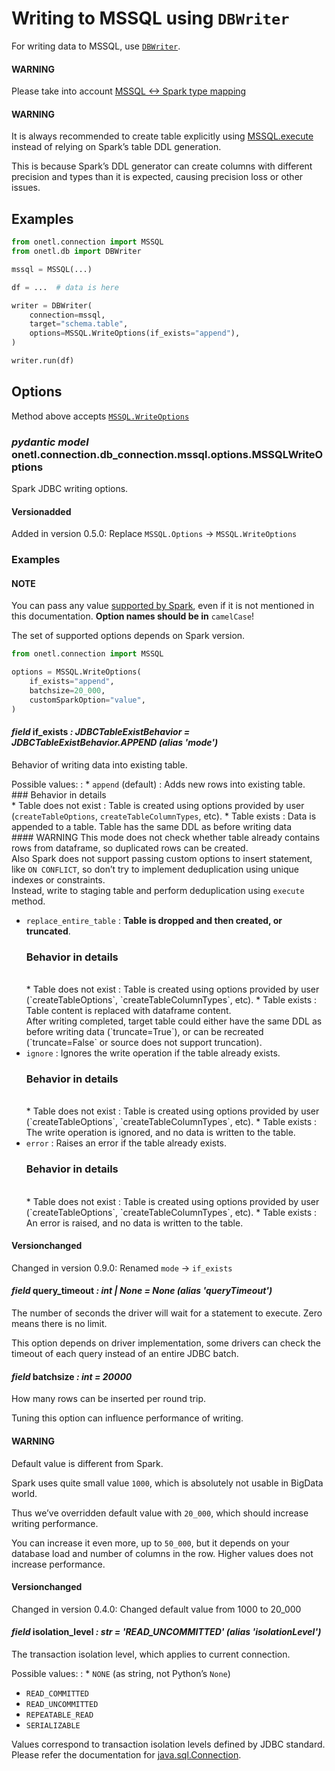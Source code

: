 <a id="mssql-write"></a>

# Writing to MSSQL using `DBWriter`

For writing data to MSSQL, use [`DBWriter`](../../../db/db_writer.md#onetl.db.db_writer.db_writer.DBWriter).

#### WARNING
Please take into account [MSSQL <-> Spark type mapping](types.md#mssql-types)

#### WARNING
It is always recommended to create table explicitly using [MSSQL.execute](execute.md#mssql-execute)
instead of relying on Spark’s table DDL generation.

This is because Spark’s DDL generator can create columns with different precision and types than it is expected,
causing precision loss or other issues.

## Examples

```python
from onetl.connection import MSSQL
from onetl.db import DBWriter

mssql = MSSQL(...)

df = ...  # data is here

writer = DBWriter(
    connection=mssql,
    target="schema.table",
    options=MSSQL.WriteOptions(if_exists="append"),
)

writer.run(df)
```

## Options

Method above accepts  [`MSSQL.WriteOptions`](#onetl.connection.db_connection.mssql.options.MSSQLWriteOptions)

### *pydantic model* onetl.connection.db_connection.mssql.options.MSSQLWriteOptions

Spark JDBC writing options.

#### Versionadded
Added in version 0.5.0: Replace `MSSQL.Options` → `MSSQL.WriteOptions`

### Examples

#### NOTE
You can pass any value
[supported by Spark](https://spark.apache.org/docs/latest/sql-data-sources-jdbc.html),
even if it is not mentioned in this documentation. **Option names should be in** `camelCase`!

The set of supported options depends on Spark version.

```python
from onetl.connection import MSSQL

options = MSSQL.WriteOptions(
    if_exists="append",
    batchsize=20_000,
    customSparkOption="value",
)
```

<!-- !! processed by numpydoc !! -->

#### *field* if_exists *: JDBCTableExistBehavior* *= JDBCTableExistBehavior.APPEND* *(alias 'mode')*

Behavior of writing data into existing table.

Possible values:
: * `append` (default)
    : Adds new rows into existing table.
      <br/>
      ### Behavior in details
      <br/>
      * Table does not exist
        : Table is created using options provided by user
          (`createTableOptions`, `createTableColumnTypes`, etc).
      * Table exists
        : Data is appended to a table. Table has the same DDL as before writing data
          <br/>
          #### WARNING
          This mode does not check whether table already contains
          rows from dataframe, so duplicated rows can be created.
          <br/>
          Also Spark does not support passing custom options to
          insert statement, like `ON CONFLICT`, so don’t try to
          implement deduplication using unique indexes or constraints.
          <br/>
          Instead, write to staging table and perform deduplication
          using `execute` method.
  * `replace_entire_table`
    : **Table is dropped and then created, or truncated**.
      <br/>
      ### Behavior in details
      <br/>
      * Table does not exist
        : Table is created using options provided by user
          (`createTableOptions`, `createTableColumnTypes`, etc).
      * Table exists
        : Table content is replaced with dataframe content.
          <br/>
          After writing completed, target table could either have the same DDL as
          before writing data (`truncate=True`), or can be recreated (`truncate=False`
          or source does not support truncation).
  * `ignore`
    : Ignores the write operation if the table already exists.
      <br/>
      ### Behavior in details
      <br/>
      * Table does not exist
        : Table is created using options provided by user
          (`createTableOptions`, `createTableColumnTypes`, etc).
      * Table exists
        : The write operation is ignored, and no data is written to the table.
  * `error`
    : Raises an error if the table already exists.
      <br/>
      ### Behavior in details
      <br/>
      * Table does not exist
        : Table is created using options provided by user
          (`createTableOptions`, `createTableColumnTypes`, etc).
      * Table exists
        : An error is raised, and no data is written to the table.

#### Versionchanged
Changed in version 0.9.0: Renamed `mode` → `if_exists`

<!-- !! processed by numpydoc !! -->

#### *field* query_timeout *: int | None* *= None* *(alias 'queryTimeout')*

The number of seconds the driver will wait for a statement to execute.
Zero means there is no limit.

This option depends on driver implementation,
some drivers can check the timeout of each query instead of an entire JDBC batch.

<!-- !! processed by numpydoc !! -->

#### *field* batchsize *: int* *= 20000*

How many rows can be inserted per round trip.

Tuning this option can influence performance of writing.

#### WARNING
Default value is different from Spark.

Spark uses quite small value `1000`, which is absolutely not usable
in BigData world.

Thus we’ve overridden default value with `20_000`,
which should increase writing performance.

You can increase it even more, up to `50_000`,
but it depends on your database load and number of columns in the row.
Higher values does not increase performance.

#### Versionchanged
Changed in version 0.4.0: Changed default value from 1000 to 20_000

<!-- !! processed by numpydoc !! -->

#### *field* isolation_level *: str* *= 'READ_UNCOMMITTED'* *(alias 'isolationLevel')*

The transaction isolation level, which applies to current connection.

Possible values:
: * `NONE` (as string, not Python’s `None`)
  * `READ_COMMITTED`
  * `READ_UNCOMMITTED`
  * `REPEATABLE_READ`
  * `SERIALIZABLE`

Values correspond to transaction isolation levels defined by JDBC standard.
Please refer the documentation for
[java.sql.Connection](https://docs.oracle.com/javase/8/docs/api/java/sql/Connection.html).

<!-- !! processed by numpydoc !! -->
